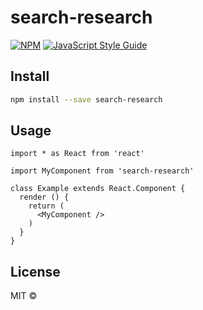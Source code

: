 # search-research

> 

[![NPM](https://img.shields.io/npm/v/search-research.svg)](https://www.npmjs.com/package/search-research) [![JavaScript Style Guide](https://img.shields.io/badge/code_style-standard-brightgreen.svg)](https://standardjs.com)

## Install

```bash
npm install --save search-research
```

## Usage

```tsx
import * as React from 'react'

import MyComponent from 'search-research'

class Example extends React.Component {
  render () {
    return (
      <MyComponent />
    )
  }
}
```

## License

MIT © [](https://github.com/)
